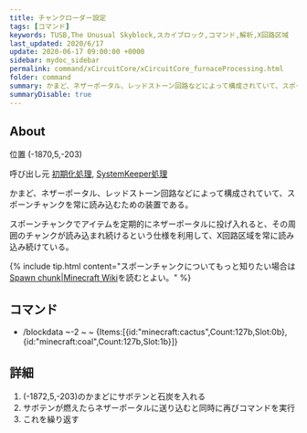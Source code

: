 ```yaml
---
title: チャンクローダー設定
tags: [コマンド]
keywords: TUSB,The Unusual Skyblock,スカイブロック,コマンド,解析,X回路区域
last_updated: 2020/6/17
update: 2020-06-17 09:00:00 +0000
sidebar: mydoc_sidebar
permalink: command/xCircuitCore/xCircuitCore_furnaceProcessing.html
folder: command
summary: かまど、ネザーポータル、レッドストーン回路などによって構成されていて、スポーンチャンクを常に読み込むための装置である。スポーンチャンクでアイテムを定期的にネザーポータルに投げ入れると、その周囲のチャンクが読み込まれ続けるという仕様を利用して、X回路区域を常に読み込み続けている。
summaryDisable: true
---
```


## About

<span class="tagYellow">位置</span> (-1870,5,-203)

<span class="tagBlack">呼び出し元</span> [初期化処理](/command/xCircuitCore/xCircuitCore_initializeProcessing.html), [SystemKeeper処理](/command/xCircuitCore/xCircuitCore_systemKeeperProcessing.html)

かまど、ネザーポータル、レッドストーン回路などによって構成されていて、スポーンチャンクを常に読み込むための装置である。

スポーンチャンクでアイテムを定期的にネザーポータルに投げ入れると、その周囲のチャンクが読み込まれ続けるという仕様を利用して、X回路区域を常に読み込み続けている。

{% include tip.html content="スポーンチャンクについてもっと知りたい場合は[Spawn chunk|Minecraft Wiki](https://minecraft.gamepedia.com/Spawn_chunk)を読むとよい。" %}

## コマンド

- /blockdata ~-2 ~ ~ {Items:[{id:"minecraft:cactus",Count:127b,Slot:0b},{id:"minecraft:coal",Count:127b,Slot:1b}]}

## 詳細

1. (-1872,5,-203)のかまどにサボテンと石炭を入れる
2. サボテンが燃えたらネザーポータルに送り込むと同時に再びコマンドを実行
3. これを繰り返す
